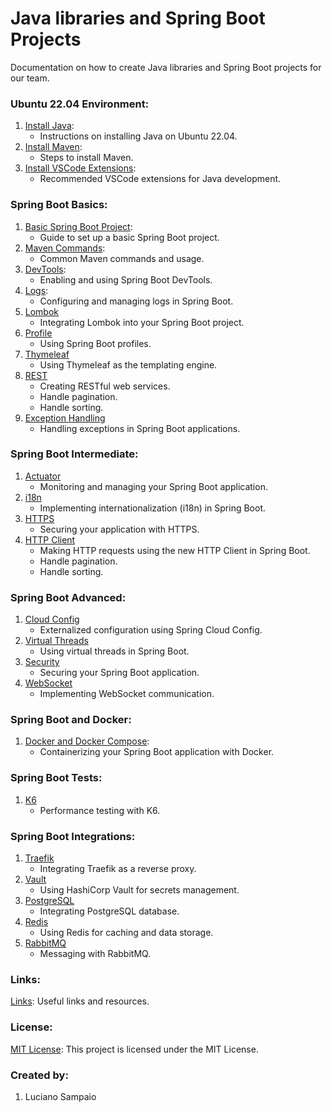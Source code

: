 # Java libraries and Spring Boot Projects

Documentation on how to create Java libraries and Spring Boot projects for our team.

### Ubuntu 22.04 Environment:
1. [Install Java](documentation/java/install.md):
    - Instructions on installing Java on Ubuntu 22.04.
1. [Install Maven](documentation/maven/install.md):
    - Steps to install Maven.
1. [Install VSCode Extensions](documentation/vscode/index.md):
    - Recommended VSCode extensions for Java development.

### Spring Boot Basics:
1. [Basic Spring Boot Project](documentation/spring/basic/project.md):
    - Guide to set up a basic Spring Boot project.
1. [Maven Commands](documentation/maven/pom.md):
    - Common Maven commands and usage.
1. [DevTools](documentation/spring/basic/devtools.md):
    - Enabling and using Spring Boot DevTools.
1. [Logs](documentation/spring/basic/logs.md):
    - Configuring and managing logs in Spring Boot.
1. [Lombok](documentation/spring/basic/lombok.md)
    - Integrating Lombok into your Spring Boot project.
1. [Profile](documentation/spring/basic/profile.md)
    - Using Spring Boot profiles.
1. [Thymeleaf](documentation/spring/basic/thymeleaf.md)
    - Using Thymeleaf as the templating engine.
1. [REST](documentation/spring/basic/rest.md)
    - Creating RESTful web services.
    - Handle pagination.
    - Handle sorting.
1. [Exception Handling](documentation/spring/basic/exception-handling.md)
    - Handling exceptions in Spring Boot applications.

### Spring Boot Intermediate:
1. [Actuator](documentation/spring/intermediate/actuator.md)
    - Monitoring and managing your Spring Boot application.
1. [i18n](documentation/spring/intermediate/i18n.md)
    - Implementing internationalization (i18n) in Spring Boot.
1. [HTTPS](documentation/spring/intermediate/https.md)
    - Securing your application with HTTPS.
1. [HTTP Client](documentation/spring/intermediate/http-client.md)
    - Making HTTP requests using the new HTTP Client in Spring Boot.
    - Handle pagination.
    - Handle sorting.

### Spring Boot Advanced:
1. [Cloud Config](documentation/spring/advanced/cloud-config.md)
    - Externalized configuration using Spring Cloud Config.
1. [Virtual Threads](documentation/spring/advanced/virtual-threads.md)
    - Using virtual threads in Spring Boot.
1. [Security](documentation/spring/advanced/security.md)
    - Securing your Spring Boot application.
1. [WebSocket](documentation/spring/advanced/websocket.md)
    - Implementing WebSocket communication.

### Spring Boot and Docker:
1. [Docker and Docker Compose](documentation/spring/extra/container.md):
    - Containerizing your Spring Boot application with Docker.

### Spring Boot Tests:
1. [K6](documentation/spring/tests/k6.md)
    - Performance testing with K6.

### Spring Boot Integrations:
1. [Traefik](documentation/spring/integrations/traefik.md)
    - Integrating Traefik as a reverse proxy.
1. [Vault](documentation/spring/integrations/vault.md)
    - Using HashiCorp Vault for secrets management.
1. [PostgreSQL](documentation/spring/integrations/postgresql.md)
    - Integrating PostgreSQL database.
1. [Redis](documentation/spring/integrations/redis.md)
    - Using Redis for caching and data storage.
1. [RabbitMQ](documentation/spring/integrations/rabbitmq.md)
    - Messaging with RabbitMQ.

### Links:

[Links](documentation/links.md): Useful links and resources.

### License:

[MIT License](LICENSE): This project is licensed under the MIT License.

### Created by:

1. Luciano Sampaio

